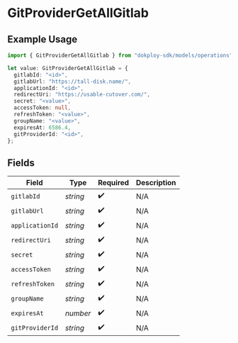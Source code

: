 # GitProviderGetAllGitlab

## Example Usage

```typescript
import { GitProviderGetAllGitlab } from "dokploy-sdk/models/operations";

let value: GitProviderGetAllGitlab = {
  gitlabId: "<id>",
  gitlabUrl: "https://tall-disk.name/",
  applicationId: "<id>",
  redirectUri: "https://usable-cutover.com/",
  secret: "<value>",
  accessToken: null,
  refreshToken: "<value>",
  groupName: "<value>",
  expiresAt: 6586.4,
  gitProviderId: "<id>",
};
```

## Fields

| Field              | Type               | Required           | Description        |
| ------------------ | ------------------ | ------------------ | ------------------ |
| `gitlabId`         | *string*           | :heavy_check_mark: | N/A                |
| `gitlabUrl`        | *string*           | :heavy_check_mark: | N/A                |
| `applicationId`    | *string*           | :heavy_check_mark: | N/A                |
| `redirectUri`      | *string*           | :heavy_check_mark: | N/A                |
| `secret`           | *string*           | :heavy_check_mark: | N/A                |
| `accessToken`      | *string*           | :heavy_check_mark: | N/A                |
| `refreshToken`     | *string*           | :heavy_check_mark: | N/A                |
| `groupName`        | *string*           | :heavy_check_mark: | N/A                |
| `expiresAt`        | *number*           | :heavy_check_mark: | N/A                |
| `gitProviderId`    | *string*           | :heavy_check_mark: | N/A                |